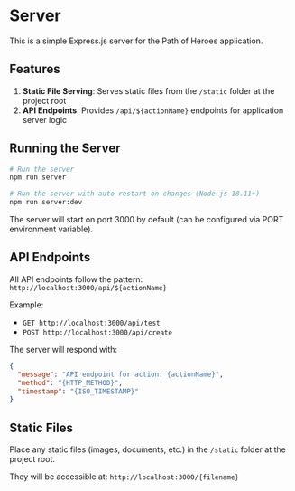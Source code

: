 # Server

This is a simple Express.js server for the Path of Heroes application.

## Features

1. **Static File Serving**: Serves static files from the `/static` folder at the project root
2. **API Endpoints**: Provides `/api/${actionName}` endpoints for application server logic

## Running the Server

```bash
# Run the server
npm run server

# Run the server with auto-restart on changes (Node.js 18.11+)
npm run server:dev
```

The server will start on port 3000 by default (can be configured via PORT environment variable).

## API Endpoints

All API endpoints follow the pattern: `http://localhost:3000/api/${actionName}`

Example:
- `GET http://localhost:3000/api/test`
- `POST http://localhost:3000/api/create`

The server will respond with:
```json
{
  "message": "API endpoint for action: {actionName}",
  "method": "{HTTP_METHOD}",
  "timestamp": "{ISO_TIMESTAMP}"
}
```

## Static Files

Place any static files (images, documents, etc.) in the `/static` folder at the project root.

They will be accessible at: `http://localhost:3000/{filename}`
